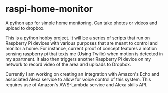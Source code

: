 # raspi-home-monitor
A python app for simple home monitoring. Can take photos or videos and upload to dropbox.


This is a python hobby project. It will be a series of scripts that run on Raspberry Pi devices with various purposes that
are meant to control and monitor a home. For instance, current proof of concept features a motion sensing raspberry pi that
texts me (Using Twilio) when motion is detected in my apartment. It also then triggers another Raspberry Pi device on my network to record
video of the area and uploads to Dropbox.

Currently I am working on creating an integration with Amazon's Echo and associated Alexa service to allow for voice control
of this system. This requires use of Amazon's AWS-Lambda service and Alexa skills API.
